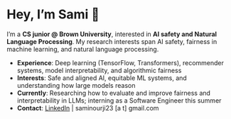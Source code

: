 # Hey, I’m Sami 👋

I’m a **CS junior @ Brown University**, interested in **AI safety and Natural Language Processing**. My research interests span AI safety, fairness in machine learning, and natural language processing.
- **Experience**: Deep learning (TensorFlow, Transformers), recommender systems, model interpretability, and algorithmic fairness
- **Interests**: Safe and aligned AI, equitable ML systems, and understanding how large models reason
- **Currently**: Researching how to evaluate and improve fairness and interpretability in LLMs; interning as a Software Engineer this summer
- **Contact**: [LinkedIn](https://www.linkedin.com/in/saminourji/) | saminourji23 [a t] gmail.com
